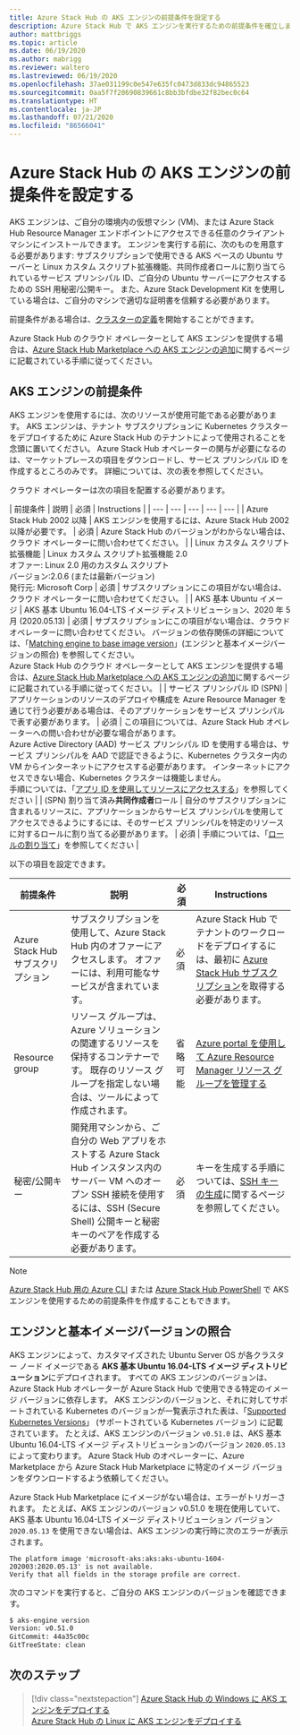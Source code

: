 ```yaml
---
title: Azure Stack Hub の AKS エンジンの前提条件を設定する
description: Azure Stack Hub で AKS エンジンを実行するための前提条件を確立します。
author: mattbriggs
ms.topic: article
ms.date: 06/19/2020
ms.author: mabrigg
ms.reviewer: waltero
ms.lastreviewed: 06/19/2020
ms.openlocfilehash: 37ae031199c0e547e635fc0473d833dc94865523
ms.sourcegitcommit: 0aa5f7f20690839661c8bb3bfdbe32f82bec0c64
ms.translationtype: HT
ms.contentlocale: ja-JP
ms.lasthandoff: 07/21/2020
ms.locfileid: "86566041"
---
```

# <a name="set-up-the-prerequisites-for-the-aks-engine-on-azure-stack-hub"></a>Azure Stack Hub の AKS エンジンの前提条件を設定する

AKS エンジンは、ご自分の環境内の仮想マシン (VM)、または Azure Stack Hub Resource Manager エンドポイントにアクセスできる任意のクライアント マシンにインストールできます。 エンジンを実行する前に、次のものを用意する必要があります: サブスクリプションで使用できる AKS ベースの Ubuntu サーバーと Linux カスタム スクリプト拡張機能、共同作成者ロールに割り当てられているサービス プリンシパル ID、ご自分の Ubuntu サーバーにアクセスするための SSH 用秘密/公開キー。 また、Azure Stack Development Kit を使用している場合は、ご自分のマシンで適切な証明書を信頼する必要があります。

前提条件がある場合は、[クラスターの定義](azure-stack-kubernetes-aks-engine-deploy-cluster.md)を開始することができます。

Azure Stack Hub のクラウド オペレーターとして AKS エンジンを提供する場合は、[Azure Stack Hub Marketplace への AKS エンジンの追加](../operator/azure-stack-aks-engine.md)に関するページに記載されている手順に従ってください。

## <a name="prerequisites-for-the-aks-engine"></a>AKS エンジンの前提条件

AKS エンジンを使用するには、次のリソースが使用可能である必要があります。 AKS エンジンは、テナント サブスクリプションに Kubernetes クラスターをデプロイするために Azure Stack Hub のテナントによって使用されることを念頭に置いてください。 Azure Stack Hub オペレーターの関与が必要になるのは、マーケットプレースの項目をダウンロードし、サービス プリンシパル ID を作成するところのみです。 詳細については、次の表を参照してください。

クラウド オペレーターは次の項目を配置する必要があります。

| 前提条件 | 説明 | 必須 | Instructions |
| --- | --- | --- | --- | --- |
| Azure Stack Hub 2002 以降 | AKS エンジンを使用するには、Azure Stack Hub 2002 以降が必要です。 | 必須 | Azure Stack Hub のバージョンがわからない場合は、クラウド オペレーターに問い合わせてください。 |
| Linux カスタム スクリプト拡張機能 | Linux カスタム スクリプト拡張機能 2.0<br>オファー: Linux 2.0 用のカスタム スクリプト<br>バージョン:2.0.6 (または最新バージョン)<br>発行元: Microsoft Corp | 必須 | サブスクリプションにこの項目がない場合は、クラウド オペレーターに問い合わせてください。 |
| AKS 基本 Ubuntu イメージ | AKS 基本 Ubuntu 16.04-LTS イメージ ディストリビューション、2020 年 5 月 (2020.05.13) | 必須 | サブスクリプションにこの項目がない場合は、クラウド オペレーターに問い合わせてください。 バージョンの依存関係の詳細については、「[Matching engine to base image version](#matching-engine-to-base-image-version)」(エンジンと基本イメージバージョンの照合) を参照してください。<br> Azure Stack Hub のクラウド オペレーターとして AKS エンジンを提供する場合は、[Azure Stack Hub Marketplace への AKS エンジンの追加](../operator/azure-stack-aks-engine.md)に関するページに記載されている手順に従ってください。 |
| サービス プリンシパル ID (SPN) |  アプリケーションのリソースのデプロイや構成を Azure Resource Manager を通じて行う必要がある場合は、そのアプリケーションをサービス プリンシパルで表す必要があります。 | 必須 | この項目については、Azure Stack Hub オペレーターへの問い合わせが必要な場合があります。<br>Azure Active Directory (AAD) サービス プリンシパル ID を使用する場合は、サービス プリンシパルを AAD で認証できるように、Kubernetes クラスター内の VM からインターネットにアクセスする必要があります。 インターネットにアクセスできない場合、Kubernetes クラスターは機能しません。<br>手順については、「[アプリ ID を使用してリソースにアクセスする](../operator/azure-stack-create-service-principals.md)」を参照してください |
| (SPN) 割り当て済み**共同作成者**ロール | 自分のサブスクリプションに含まれるリソースに、アプリケーションからサービス プリンシパルを使用してアクセスできるようにするには、そのサービス プリンシパルを特定のリソースに対するロールに割り当てる必要があります。 | 必須 | 手順については、「[ロールの割り当て](../operator/azure-stack-create-service-principals.md#assign-a-role)」を参照してください |


以下の項目を設定できます。

| 前提条件 | 説明 | 必須 | Instructions |
| --- | --- | --- | --- |
| Azure Stack Hub サブスクリプション | サブスクリプションを使用して、Azure Stack Hub 内のオファーにアクセスします。 オファーには、利用可能なサービスが含まれています。 | 必須 | Azure Stack Hub でテナントのワークロードをデプロイするには、最初に [Azure Stack Hub サブスクリプション](./azure-stack-subscribe-services.md)を取得する必要があります。 |
| Resource group | リソース グループは、Azure ソリューションの関連するリソースを保持するコンテナーです。 既存のリソース グループを指定しない場合は、ツールによって作成されます。 | 省略可能 | [Azure portal を使用して Azure Resource Manager リソース グループを管理する](/azure/azure-resource-manager/manage-resource-groups-portal) |
| 秘密/公開キー | 開発用マシンから、ご自分の Web アプリをホストする Azure Stack Hub インスタンス内のサーバー VM へのオープン SSH 接続を使用するには、SSH (Secure Shell) 公開キーと秘密キーのペアを作成する必要があります。 | 必須 | キーを生成する手順については、[SSH キーの生成](./azure-stack-dev-start-howto-ssh-public-key.md)に関するページを参照してください。|


> [!Note]  
> [Azure Stack Hub 用の Azure CLI](./azure-stack-version-profiles-azurecli2.md) または [Azure Stack Hub PowerShell](../operator/azure-stack-powershell-install.md) で AKS エンジンを使用するための前提条件を作成することもできます。

## <a name="matching-engine-to-base-image-version"></a>エンジンと基本イメージバージョンの照合

AKS エンジンによって、カスタマイズされた Ubuntu Server OS が各クラスター ノード イメージである **AKS 基本 Ubuntu 16.04-LTS イメージ ディストリビューション**にデプロイされます。 すべての AKS エンジンのバージョンは、Azure Stack Hub オペレーターが Azure Stack Hub で使用できる特定のイメージ バージョンに依存します。 AKS エンジンのバージョンと、それに対してサポートされている Kubernetes のバージョンが一覧表示された表は、「[Supported Kubernetes Versions](https://github.com/Azure/aks-engine/blob/master/docs/topics/azure-stack.md#supported-aks-engine-versions)」 (サポートされている Kubernetes バージョン) に記載されています。 たとえば、AKS エンジンのバージョン `v0.51.0` は、AKS 基本 Ubuntu 16.04-LTS イメージ ディストリビューションのバージョン `2020.05.13` によって変わります。 Azure Stack Hub のオペレーターに、Azure Marketplace から Azure Stack Hub Marketplace に特定のイメージ バージョンをダウンロードするよう依頼してください。

Azure Stack Hub Marketplace にイメージがない場合は、エラーがトリガーされます。 たとえば、AKS エンジンのバージョン v0.51.0 を現在使用していて、AKS 基本 Ubuntu 16.04-LTS イメージ ディストリビューション バージョン `2020.05.13` を使用できない場合は、AKS エンジンの実行時に次のエラーが表示されます。 

```Text  
The platform image 'microsoft-aks:aks:aks-ubuntu-1604-202003:2020.05.13' is not available. 
Verify that all fields in the storage profile are correct.
```

次のコマンドを実行すると、ご自分の AKS エンジンのバージョンを確認できます。

```bash  
$ aks-engine version
Version: v0.51.0
GitCommit: 44a35c00c
GitTreeState: clean
```

## <a name="next-steps"></a>次のステップ

> [!div class="nextstepaction"]
> [Azure Stack Hub の Windows に AKS エンジンをデプロイする](azure-stack-kubernetes-aks-engine-deploy-windows.md)  
> [Azure Stack Hub の Linux に AKS エンジンをデプロイする](azure-stack-kubernetes-aks-engine-deploy-linux.md)
